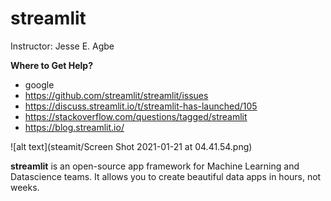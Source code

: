 # streamlit

Instructor: Jesse E. Agbe

__Where to Get Help?__
* google
* https://github.com/streamlit/streamlit/issues
* https://discuss.streamlit.io/t/streamlit-has-launched/105
* https://stackoverflow.com/questions/tagged/streamlit
* https://blog.streamlit.io/

![alt text](steamit/Screen Shot 2021-01-21 at 04.41.54.png)


__streamlit__ is an open-source app framework for Machine Learning and Datascience teams. It allows you to create beautiful data apps in hours, not weeks.
